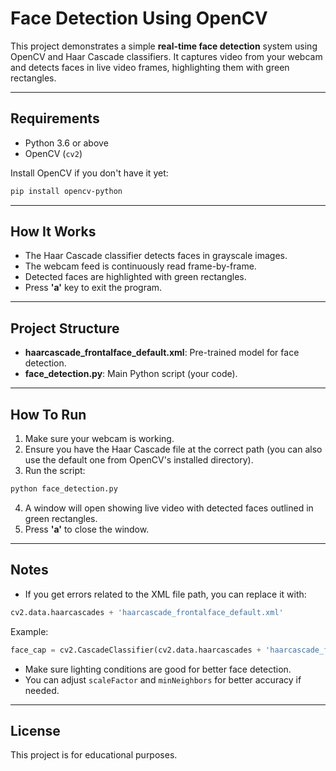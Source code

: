 # Face Detection Using OpenCV

This project demonstrates a simple **real-time face detection** system using OpenCV and Haar Cascade classifiers. It captures video from your webcam and detects faces in live video frames, highlighting them with green rectangles.

---

## Requirements

- Python 3.6 or above
- OpenCV (`cv2`)

Install OpenCV if you don't have it yet:

```bash
pip install opencv-python
```

---

## How It Works

- The Haar Cascade classifier detects faces in grayscale images.
- The webcam feed is continuously read frame-by-frame.
- Detected faces are highlighted with green rectangles.
- Press **'a'** key to exit the program.

---

## Project Structure

- **haarcascade_frontalface_default.xml**: Pre-trained model for face detection.
- **face_detection.py**: Main Python script (your code).

---

## How To Run

1. Make sure your webcam is working.
2. Ensure you have the Haar Cascade file at the correct path (you can also use the default one from OpenCV's installed directory).
3. Run the script:

```bash
python face_detection.py
```

4. A window will open showing live video with detected faces outlined in green rectangles.
5. Press **'a'** to close the window.

---

## Notes

- If you get errors related to the XML file path, you can replace it with:

```python
cv2.data.haarcascades + 'haarcascade_frontalface_default.xml'
```

Example:

```python
face_cap = cv2.CascadeClassifier(cv2.data.haarcascades + 'haarcascade_frontalface_default.xml')
```

- Make sure lighting conditions are good for better face detection.
- You can adjust `scaleFactor` and `minNeighbors` for better accuracy if needed.

---

## License

This project is for educational purposes.
